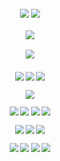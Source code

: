 <div align="center"> 

  ![](https://komarev.com/ghpvc/?username=LoveCrime&style=flat&color=3575B5&base=19274&label=Visitors!) ![](https://gifcity.carrd.co/assets/images/gallery283/5ca9c9ea.gif?v=52814815)
<div align="center">
 <h5 align="center">
   <img src="https://files.catbox.moe/y8kr59.png">
   
   <div align="center">
 <h5 align="center">
   <img src="https://files.catbox.moe/hepg43.gif">

 <h5 align="center">
   <a href="https://rentry.co/dearscar/"><img src="https://files.catbox.moe/375cee.png"></img></a> <a href="https://lovecrime.atabook.org/"><img src="https://files.catbox.moe/ab56kk.png"></img></a> <a href="https://retrospring.net/@lovecrime"><img src="https://files.catbox.moe/3010l7.png"></img></a>

  <p align="center">
<img src=https://gifcity.carrd.co/assets/images/gallery44/0a1e352d.gif?v=52814815>

  <p align="center">
<img src=https://gifcity.carrd.co/assets/images/gallery20/982558ec.gif?v=52814815> <img src=https://gifcity.carrd.co/assets/images/gallery20/30bd7c76.gif?v=52814815> <img src=https://gifcity.carrd.co/assets/images/gallery20/154c044f.gif?v=52814815> <img src=https://gifcity.carrd.co/assets/images/gallery20/e5ffd43e.gif?v=52814815>
<p align="center">
<img src=https://gifcity.carrd.co/assets/images/gallery20/0673cf33.gif?v=52814815> <img src=https://gifcity.carrd.co/assets/images/gallery20/0d4a13d9.gif?v=52814815> <img src=https://gifcity.carrd.co/assets/images/gallery20/982558ec.gif?v=52814815>
<p align="center">
<img src=https://files.catbox.moe/kpms1r.png> <img src=https://files.catbox.moe/ljetl2.png> <img src=https://files.catbox.moe/j7yao4.png> <img src=https://files.catbox.moe/qa3gm3.png>
